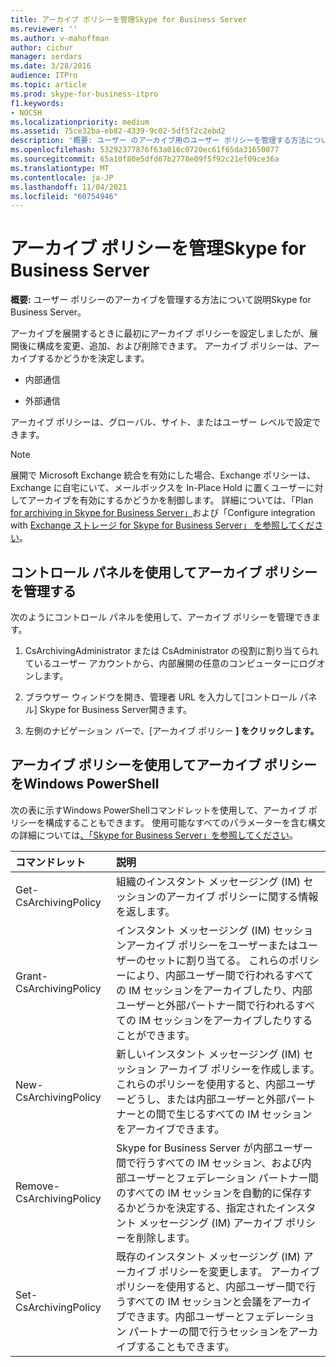 ```yaml
---
title: アーカイブ ポリシーを管理Skype for Business Server
ms.reviewer: ''
ms.author: v-mahoffman
author: cichur
manager: serdars
ms.date: 3/28/2016
audience: ITPro
ms.topic: article
ms.prod: skype-for-business-itpro
f1.keywords:
- NOCSH
ms.localizationpriority: medium
ms.assetid: 75ce32ba-eb82-4339-9c02-5df5f2c2ebd2
description: '概要: ユーザー のアーカイブ用のユーザー ポリシーを管理する方法について説明Skype for Business Server。'
ms.openlocfilehash: 53292377876f63a016c0720ec61f65da31650077
ms.sourcegitcommit: 65a10f80e5dfd67b2778e09f5f92c21ef09ce36a
ms.translationtype: MT
ms.contentlocale: ja-JP
ms.lasthandoff: 11/04/2021
ms.locfileid: "60754946"
---
```

# <a name="manage-archiving-policies-in-skype-for-business-server"></a>アーカイブ ポリシーを管理Skype for Business Server

**概要:** ユーザー ポリシーのアーカイブを管理する方法について説明Skype for Business Server。
  
アーカイブを展開するときに最初にアーカイブ ポリシーを設定しましたが、展開後に構成を変更、追加、および削除できます。 アーカイブ ポリシーは、アーカイブするかどうかを決定します。 
  
- 内部通信
    
- 外部通信
    
アーカイブ ポリシーは、グローバル、サイト、またはユーザー レベルで設定できます。
  
> [!NOTE]
> 展開で Microsoft Exchange 統合を有効にした場合、Exchange ポリシーは、Exchange に自宅にいて、メールボックスを In-Place Hold に置くユーザーに対してアーカイブを有効にするかどうかを制御します。 詳細については、「Plan [for archiving in Skype for Business Server」](../../plan-your-deployment/archiving/archiving.md)および「Configure integration with [Exchange ストレージ for Skype for Business Server」 を参照してください](../../deploy/deploy-archiving/configure-integration-with-exchange-storage.md)。 
  
## <a name="manage-archiving-policies-by-using-the-control-panel"></a>コントロール パネルを使用してアーカイブ ポリシーを管理する

次のようにコントロール パネルを使用して、アーカイブ ポリシーを管理できます。
  
1. CsArchivingAdministrator または CsAdministrator の役割に割り当てられているユーザー アカウントから、内部展開の任意のコンピューターにログオンします。 
    
2. ブラウザー ウィンドウを開き、管理者 URL を入力して[コントロール パネル] Skype for Business Server開きます。 
    
3. 左側のナビゲーション バーで、[アーカイブ ポリシー **] をクリックします。**
    
## <a name="manage-archiving-policies-by-using-windows-powershell"></a>アーカイブ ポリシーを使用してアーカイブ ポリシーをWindows PowerShell

次の表に示すWindows PowerShellコマンドレットを使用して、アーカイブ ポリシーを構成することもできます。 使用可能なすべてのパラメーターを含む構文の詳細については[、「Skype for Business Server」を参照してください](../management-shell.md)。
  

|**コマンドレット**|**説明**|
|:-----|:-----|
|Get-CsArchivingPolicy  <br/> |組織のインスタント メッセージング (IM) セッションのアーカイブ ポリシーに関する情報を返します。  <br/> |
|Grant-CsArchivingPolicy  <br/> |インスタント メッセージング (IM) セッションアーカイブ ポリシーをユーザーまたはユーザーのセットに割り当てる。 これらのポリシーにより、内部ユーザー間で行われるすべての IM セッションをアーカイブしたり、内部ユーザーと外部パートナー間で行われるすべての IM セッションをアーカイブしたりすることができます。  <br/> |
|New-CsArchivingPolicy  <br/> |新しいインスタント メッセージング (IM) セッション アーカイブ ポリシーを作成します。 これらのポリシーを使用すると、内部ユーザーどうし、または内部ユーザーと外部パートナーとの間で生じるすべての IM セッションをアーカイブできます。  <br/> |
|Remove-CsArchivingPolicy  <br/> |Skype for Business Server が内部ユーザー間で行うすべての IM セッション、および内部ユーザーとフェデレーション パートナー間のすべての IM セッションを自動的に保存するかどうかを決定する、指定されたインスタント メッセージング (IM) アーカイブ ポリシーを削除します。  <br/> |
|Set-CsArchivingPolicy  <br/> |既存のインスタント メッセージング (IM) アーカイブ ポリシーを変更します。 アーカイブ ポリシーを使用すると、内部ユーザー間で行うすべての IM セッションと会議をアーカイブできます。内部ユーザーとフェデレーション パートナーの間で行うセッションをアーカイブすることもできます。  <br/> |
   

